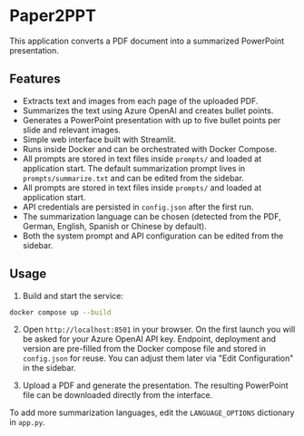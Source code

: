 # Paper2PPT

This application converts a PDF document into a summarized PowerPoint presentation.

## Features
- Extracts text and images from each page of the uploaded PDF.
- Summarizes the text using Azure OpenAI and creates bullet points.
- Generates a PowerPoint presentation with up to five bullet points per slide and relevant images.
- Simple web interface built with Streamlit.
- Runs inside Docker and can be orchestrated with Docker Compose.
- All prompts are stored in text files inside `prompts/` and loaded at application start. The default summarization prompt lives in `prompts/summarize.txt` and can be edited from the sidebar.
- All prompts are stored in text files inside `prompts/` and loaded at application start.
- API credentials are persisted in `config.json` after the first run.
- The summarization language can be chosen (detected from the PDF, German, English, Spanish or Chinese by default).
- Both the system prompt and API configuration can be edited from the sidebar.


## Usage

1. Build and start the service:

```bash
docker compose up --build
```


2. Open `http://localhost:8501` in your browser. On the first launch you will be asked for your Azure OpenAI API key. Endpoint, deployment and version are pre-filled from the Docker compose file and stored in `config.json` for reuse. You can adjust them later via "Edit Configuration" in the sidebar.

3. Upload a PDF and generate the presentation. The resulting PowerPoint file can be downloaded directly from the interface.

To add more summarization languages, edit the `LANGUAGE_OPTIONS` dictionary in `app.py`.

